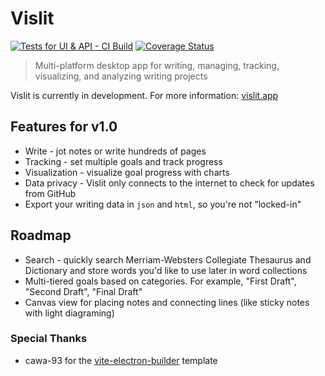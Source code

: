 # Vislit

[![Tests for UI & API - CI Build](https://github.com/ste163/vislit/actions/workflows/tests.yml/badge.svg)](https://github.com/ste163/vislit/actions/workflows/tests.yml)
[![Coverage Status](https://coveralls.io/repos/github/ste163/vislit/badge.svg?branch=main)](https://coveralls.io/github/ste163/vislit?branch=main)

> Multi-platform desktop app for writing, managing, tracking, visualizing, and analyzing writing projects

Vislit is currently in development. For more information: [vislit.app](https://vislit.app/#/)

## Features for v1.0

- Write - jot notes or write hundreds of pages
- Tracking - set multiple goals and track progress
- Visualization - visualize goal progress with charts
- Data privacy - Vislit only connects to the internet to check for updates from GitHub
- Export your writing data in `json` and `html`, so you're not "locked-in"

## Roadmap

- Search - quickly search Merriam-Websters Collegiate Thesaurus and Dictionary and store words you'd like to use later in word collections
- Multi-tiered goals based on categories. For example, "First Draft", "Second Draft", "Final Draft"
- Canvas view for placing notes and connecting lines (like sticky notes with light diagraming)

### Special Thanks

- cawa-93 for the [vite-electron-builder](https://github.com/cawa-93/vite-electron-builder) template

